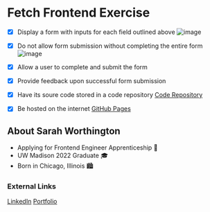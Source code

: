 # Fetch Frontend Exercise
- [x] Display a form with inputs for each field outlined above
        ![image](https://user-images.githubusercontent.com/56094014/215174168-47df226d-3c06-4768-ac78-daaf28ee001b.png)
- [x] Do not allow form submission without completing the entire form
        ![image](https://user-images.githubusercontent.com/56094014/215174471-a028389f-d51b-462c-be1e-526c4d5844e7.png)
- [x] Allow a user to complete and submit the form
- [x] Provide feedback upon successful form submission
- [x] Have its soure code stored in a code repository
        [Code Repository](https://github.com/smworthingto2501/Fetch)
- [x] Be hosted on the internet
        [GitHub Pages]( https://smworthingto2501.github.io/Fetch/)
       

## About Sarah Worthington
* Applying for Frontend Engineer Apprenticeship :dog:
* UW Madison 2022 Graduate :mortar_board:
* Born in Chicago, Illinois :cityscape:

### External Links 
[LinkedIn](https://www.linkedin.com/in/sarah-worthington-8bb421172/)
[Portfolio](https://sarahmworthington.wixsite.com/worthington)
